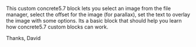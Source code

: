 This custom concrete5.7 block lets you select an image from the file manager, select the offset for the image (for parallax), set the text to overlay the image with some options.  Its a basic block that should help you learn how concrete5.7 custom blocks can work.

Thanks,
David
